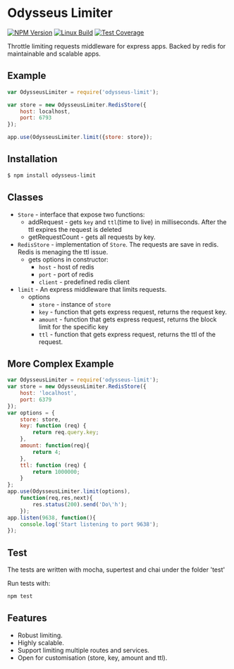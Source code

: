 # Odysseus Limiter

  [![NPM Version][npm-image]][npm-url]
  [![Linux Build][travis-image]][travis-url]
  [![Test Coverage][coveralls-image]][coveralls-url]

Throttle limiting requests middleware for express apps.
Backed by redis for maintainable and scalable apps.

## Example
```js
var OdysseusLimiter = require('odysseus-limit');

var store = new OdysseusLimiter.RedisStore({
    host: localhost,
    port: 6793
});

app.use(OdysseusLimiter.limit({store: store});
```

## Installation
```bash
$ npm install odysseus-limit
```

## Classes
* ``Store`` - interface that expose two functions:
    * addRequest - gets ``key`` and ``ttl``(time to live) in milliseconds. After the ttl expires the request is deleted
    * getRequestCount - gets all requests by key.
* ``RedisStore`` - implementation of ``Store``. The requests are save in redis. Redis is menaging the ttl issue.
    * gets options in constructor:
        * ``host`` - host of redis
        * ``port`` - port of redis
        * ``client`` - predefined redis client
* ``limit`` - An express middleware that limits requests.
    * options
        * ``store`` - instance of ``store``
        * ``key`` - function that gets express request, returns the request key.
        * ``amount`` - function that gets express request, returns the block limit for the specific key
        * ``ttl`` - function that gets express request, returns the ttl of the request.

## More Complex Example
```js
var OdysseusLimiter = require('odysseus-limit');
var store = new OdysseusLimiter.RedisStore({
    host: 'localhost',
    port: 6379
});
var options = {
    store: store,
    key: function (req) {
        return req.query.key;
    },
    amount: function(req){
        return 4;
    },
    ttl: function (req) {
        return 1000000;
    }
};
app.use(OdysseusLimiter.limit(options),
    function(req,res,next){
        res.status(200).send('Do\'h');
    });
app.listen(9638, function(){
    console.log('Start listening to port 9638');
});
```

## Test
The tests are written with mocha, supertest and chai under the folder 'test'

Run tests with:
```bash
npm test
```


## Features
* Robust limiting.
* Highly scalable.
* Support limiting multiple routes and services.
* Open for customisation (store, key, amount and ttl).


[npm-image]: https://img.shields.io/npm/v/odysseus-limit.svg
[npm-url]: https://npmjs.org/package/odysseus-limit
[travis-image]: https://img.shields.io/travis/lstrichashl/odysseus-limit/master.svg
[travis-url]: https://travis-ci.org/lstrichashl/odysseus-limit
[coveralls-image]: https://img.shields.io/coveralls/lstrichashl/odysseus-limit/master.svg
[coveralls-url]: https://coveralls.io/r/lstrichashl/odysseus-limit?branch=master
